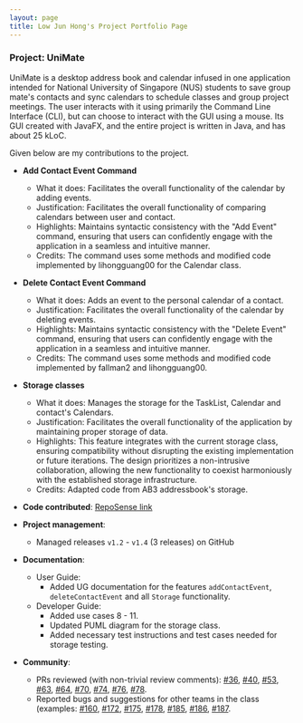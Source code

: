 ```yaml
---
layout: page
title: Low Jun Hong's Project Portfolio Page
---
```


### Project: UniMate

UniMate is a desktop address book and calendar infused in one application intended for National University of Singapore
(NUS) students to save group mate's contacts and sync calendars to schedule classes and group project meetings. The user
interacts with it using primarily the Command Line Interface (CLI), but can choose to interact with the GUI using a
mouse. Its GUI created with JavaFX, and the entire project is written in Java, and has about 25 kLoC.

Given below are my contributions to the project.

* **Add Contact Event Command**
  * What it does: Facilitates the overall functionality of the calendar by adding events.
  * Justification: Facilitates the overall functionality of comparing calendars between user and contact.
  * Highlights: Maintains syntactic consistency with the "Add Event" command, ensuring that users can confidently engage with the application in a seamless and intuitive manner.
  * Credits: The command uses some methods and modified code implemented by lihongguang00 for the Calendar class.

* **Delete Contact Event Command**
  * What it does: Adds an event to the personal calendar of a contact.
  * Justification: Facilitates the overall functionality of the calendar by deleting events.
  * Highlights: Maintains syntactic consistency with the "Delete Event" command, ensuring that users can confidently engage with the application in a seamless and intuitive manner.
  * Credits: The command uses some methods and modified code implemented by fallman2 and lihongguang00.

* **Storage classes**
  * What it does: Manages the storage for the TaskList, Calendar and contact's Calendars.
  * Justification: Facilitates the overall functionality of the application by maintaining proper storage of data.
  * Highlights: This feature integrates with the current storage class, ensuring compatibility without disrupting the existing implementation or future iterations. The design prioritizes a non-intrusive collaboration, allowing the new functionality to coexist harmoniously with the established storage infrastructure.
  * Credits: Adapted code from AB3 addressbook's storage.

* **Code contributed**: [RepoSense link](https://nus-cs2103-ay2324s1.github.io/tp-dashboard/?search=&sort=groupTitle&sortWithin=title&timeframe=commit&mergegroup=&groupSelect=groupByRepos&breakdown=true&checkedFileTypes=docs~functional-code~test-code&since=2023-09-22&tabOpen=true&tabType=authorship&tabAuthor=junhonglow&tabRepo=AY2324S1-CS2103-F13-4%2Ftp%5Bmaster%5D&authorshipIsMergeGroup=false&authorshipFileTypes=docs~functional-code~test-code&authorshipIsBinaryFileTypeChecked=false&authorshipIsIgnoredFilesChecked=false)

* **Project management**:
  * Managed releases `v1.2` - `v1.4` (3 releases) on GitHub

* **Documentation**:
  * User Guide:
    * Added UG documentation for the features `addContactEvent`, `deleteContactEvent` and all `Storage` functionality.
  * Developer Guide:
    * Added use cases 8 - 11.
    * Updated PUML diagram for the storage class.
    * Added necessary test instructions and test cases needed for storage testing.
      
* **Community**:
  * PRs reviewed (with non-trivial review comments): [\#36](https://github.com/AY2324S1-CS2103-F13-4/tp/pull/36),
      [\#40](https://github.com/AY2324S1-CS2103-F13-4/tp/pull/40), [\#53](https://github.com/AY2324S1-CS2103-F13-4/tp/pull/53),
      [\#63](https://github.com/AY2324S1-CS2103-F13-4/tp/pull/63), [\#64](https://github.com/AY2324S1-CS2103-F13-4/tp/pull/64),
      [\#70](https://github.com/AY2324S1-CS2103-F13-4/tp/pull/70), [\#74](https://github.com/AY2324S1-CS2103-F13-4/tp/pull/74),
      [\#76](https://github.com/AY2324S1-CS2103-F13-4/tp/pull/76), [\#78](https://github.com/AY2324S1-CS2103-F13-4/tp/pull/78).
  * Reported bugs and suggestions for other teams in the class (examples: 
      [\#160](https://github.com/AY2324S1-CS2103T-T11-1/tp/issues/160), [\#172](https://github.com/AY2324S1-CS2103T-T11-1/tp/issues/172),
      [\#175](https://github.com/AY2324S1-CS2103T-T11-1/tp/issues/175), [\#178](https://github.com/AY2324S1-CS2103T-T11-1/tp/issues/178),
      [\#185](https://github.com/AY2324S1-CS2103T-T11-1/tp/issues/185), [\#186](https://github.com/AY2324S1-CS2103T-T11-1/tp/issues/186),
      [\#187](https://github.com/AY2324S1-CS2103T-T11-1/tp/issues/187).
